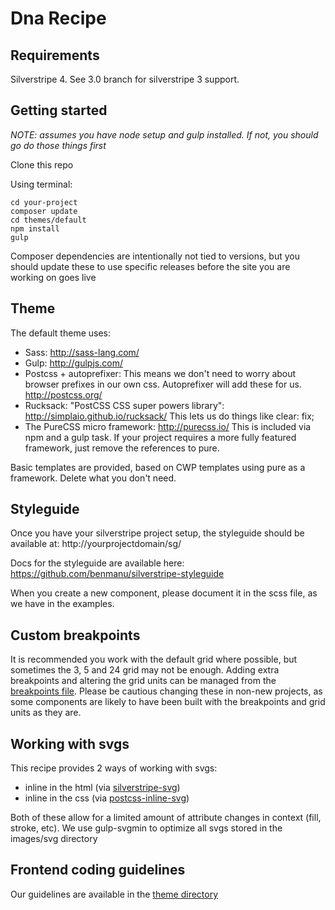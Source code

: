 # Dna Recipe

## Requirements
Silverstripe 4. See 3.0 branch for silverstripe 3 support.

## Getting started
_NOTE: assumes you have node setup and gulp installed. If not, you should go do those things first_

Clone this repo

Using terminal:

	cd your-project
	composer update
	cd themes/default
	npm install
	gulp

Composer dependencies are intentionally not tied to versions, but you should update these to use specific releases before the site you are working on goes live

## Theme
The default theme uses:
* Sass: http://sass-lang.com/
* Gulp: http://gulpjs.com/
* Postcss + autoprefixer: This means we don't need to worry about browser prefixes in our own css. Autoprefixer will add these for us. http://postcss.org/
* Rucksack: "PostCSS CSS super powers library":  http://simplaio.github.io/rucksack/ This lets us do things like clear: fix;
* The PureCSS micro framework: http://purecss.io/ This is included via npm and a gulp task. If your project requires a more fully featured framework, just remove the references to pure.

Basic templates are provided, based on CWP templates using pure as a framework. Delete what you don't need.

## Styleguide

Once you have your silverstripe project setup, the styleguide should be available at:
	http://yourprojectdomain/sg/

Docs for the styleguide are available here: https://github.com/benmanu/silverstripe-styleguide

When you create a new component, please document it in the scss file, as we have in the examples.

## Custom breakpoints

It is recommended you work with the default grid where possible, but sometimes the 3, 5 and 24 grid may not be enough. Adding extra breakpoints and altering the grid units can be managed from the [breakpoints file](themes/default/build/sass/utilities/_var-breakpoints.scss). Please be cautious changing these in non-new projects, as some components are likely to have been built with the breakpoints and grid units as they are.

## Working with svgs

This recipe provides 2 ways of working with svgs:
* inline in the html (via [silverstripe-svg](https://github.com/stevie-mayhew/silverstripe-svg))
* inline in the css (via [postcss-inline-svg](https://github.com/TrySound/postcss-inline-svg))

Both of these allow for a limited amount of attribute changes in context (fill, stroke, etc).
We use gulp-svgmin to optimize all svgs stored in the images/svg directory

## Frontend coding guidelines
Our guidelines are available in the [theme directory](themes/default/README.md)
